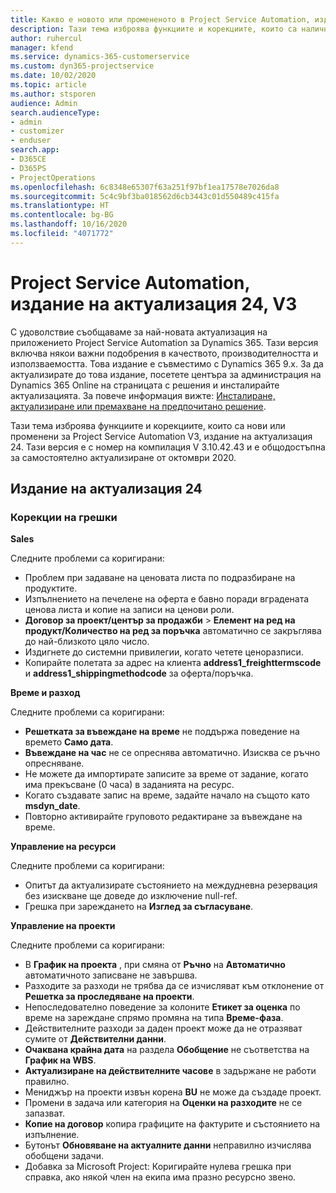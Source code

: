 ```yaml
---
title: Какво е новото или промененото в Project Service Automation, издание на актуализация 24, V3
description: Тази тема изброява функциите и корекциите, които са налични в Project Service Automation V3, издание на актуализация 24, V3.
author: ruhercul
manager: kfend
ms.service: dynamics-365-customerservice
ms.custom: dyn365-projectservice
ms.date: 10/02/2020
ms.topic: article
ms.author: stsporen
audience: Admin
search.audienceType:
- admin
- customizer
- enduser
search.app:
- D365CE
- D365PS
- ProjectOperations
ms.openlocfilehash: 6c8348e65307f63a251f97bf1ea17578e7026da8
ms.sourcegitcommit: 5c4c9bf3ba018562d6cb3443c01d550489c415fa
ms.translationtype: HT
ms.contentlocale: bg-BG
ms.lasthandoff: 10/16/2020
ms.locfileid: "4071772"
---
```

# <a name="project-service-automation-update-release-24-v3"></a>Project Service Automation, издание на актуализация 24, V3

С удоволствие съобщаваме за най-новата актуализация на приложението Project Service Automation за Dynamics 365. Тази версия включва някои важни подобрения в качеството, производителността и използваемостта. Това издание е съвместимо с Dynamics 365 9.x. За да актуализирате до това издание, посетете центъра за администрация на Dynamics 365 Online на страницата с решения и инсталирайте актуализацията. За повече информация вижте: [Инсталиране, актуализиране или премахване на предпочитано решение](https://docs.microsoft.com/power-platform/admin/install-remove-preferred-solution).

Тази тема изброява функциите и корекциите, които са нови или променени за Project Service Automation V3, издание на актуализация 24. Тази версия е с номер на компилация V 3.10.42.43 и е общодостъпна за самостоятелно актуализиране от октомври 2020.

## <a name="update-release-24"></a>Издание на актуализация 24

### <a name="bug-fixes"></a>Корекции на грешки

**Sales**

Следните проблеми са коригирани:

- Проблем при задаване на ценовата листа по подразбиране на продуктите.
- Изпълнението на печелене на оферта е бавно поради вградената ценова листа и копие на записи на ценови роли.
- **Договор за проект/център за продажби** > **Елемент на ред на продукт/Количество на ред за поръчка** автоматично се закръглява до най-близкото цяло число.
- Издигнете до системни привилегии, когато четете ценоразписи.
- Копирайте полетата за адрес на клиента **address1_freighttermscode** и **address1_shippingmethodcode** за оферта/поръчка. 


**Време и разход**

Следните проблеми са коригирани:

- **Решетката за въвеждане на време** не поддържа поведение на времето **Само дата**.
- **Въвеждане на час** не се опреснява автоматично. Изисква се ръчно опресняване.
- Не можете да импортирате записите за време от задание, когато има прекъсване (0 часа) в заданията на ресурс.
- Когато създавате запис на време, задайте начало на същото като **msdyn_date**.
- Повторно активирайте груповото редактиране за въвеждане на време.

**Управление на ресурси**

Следните проблеми са коригирани:

- Опитът да актуализирате състоянието на междудневна резервация без изискване ще доведе до изключение null-ref.
- Грешка при зареждането на **Изглед за съгласуване**.


**Управление на проекти**

Следните проблеми са коригирани:

- В **График на проекта** , при смяна от **Ръчно** на **Автоматично** автоматичното записване не завършва.
- Разходите за разходи не трябва да се изчисляват към отклонение от **Решетка за проследяване на проекти**.
- Непоследователно поведение за колоните **Етикет за оценка** по време на зареждане спрямо промяна на типа **Време-фаза**.
- Действителните разходи за даден проект може да не отразяват сумите от **Действителни данни**.
- **Очаквана крайна дата** на раздела **Обобщение** не съответства на **График на WBS**.
- **Актуализиране на действителните часове** в задържане не работи правилно.
- Мениджър на проекти извън корена **BU** не може да създаде проект.
- Промени в задача или категория на **Оценки на разходите** не се запазват.
- **Копие на договор** копира графиците на фактурите и състоянието на изпълнение.
- Бутонът **Обновяване на актуалните данни** неправилно изчислява обобщени задачи.
- Добавка за Microsoft Project: Коригирайте нулева грешка при справка, ако някой член на екипа има празно ресурсно звено.

